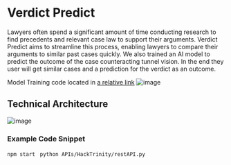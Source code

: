 # Verdict Predict #
Lawyers often spend a significant amount of time conducting research to find precedents and relevant case law to support their arguments. Verdict Predict aims to streamline this process, enabling lawyers to compare their arguments to similar past cases quickly. We also trained an AI model to predict the outcome of the case counteracting tunnel vision. In the end they user will get similar cases and a prediction for the verdict as an outcome.

Model Training code located in 
[a relative link]([https://github.com/SamManoli975/HackTrinity/tree/main/APIs/HackTrinity])
![image](https://github.com/user-attachments/assets/d3723250-92f7-4a40-b8ff-06be985e497e)

## Technical Architecture ##
![image](https://github.com/user-attachments/assets/9f9594ed-eddb-4443-bc89-7fc3c85d3c35)



### Example Code Snippet
```npm start ```
```python APIs/HackTrinity/restAPI.py  ```
